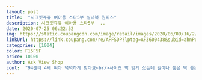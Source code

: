 ```yaml
---
layout: post 
title:  "시크릿쥬쥬 여아용 스타5부 실내복 원피스" 
description: 시크릿쥬쥬 여아용 스타5부  ..
date: 2020-07-25 06:22:52 
img: https://static.coupangcdn.com/image/retail/images/2020/06/09/16/2/425d0cab-de14-4aff-8425-6471a3b97624.jpg 
linkUrl: https://link.coupang.com/re/AFFSDP?lptag=AF3600438&subid=ahnPublicAsk&pageKey=1692708237&itemId=2882039139&vendorItemId=70871148829&traceid=V0-113-47713654ad2e83ca 
categories: [1004] 
color: F15F5F 
price: 10100 
author: Ask View Shop 
cont:  "94센티 4세 여아 넉넉하게 맞아요<br/>사이즈 딱 맞게 샀는데 길이나 품은 딱 좋은데 겨드랑이가 너무 많이 파여서 가슴이 다보여요<br/>시원하고 집에서편하게입기좋아요 아이가 매우좋아해요 하나더 구입하고 싶은데 빠른재입고부탁합니다<br/>시원한 재질에 아기가 좋아하는 시크릿쥬쥬 그림에<br/>입으니 더 예쁘네요<br/>질이 좋아서 블루로 다시 구매하러 갑니다^^<br/>집앞도 못입고 나갈거 같고 집에서나 입어야겠어요<br/>짱이네요<br/>" 
---
```

